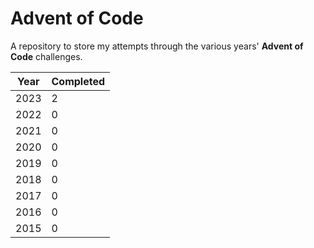 # Advent of Code

A repository to store my attempts through the various years' **Advent of Code** challenges.

| Year | Completed |
|------|-----------|
| 2023 | 2         |
| 2022 | 0         |
| 2021 | 0         |
| 2020 | 0         |
| 2019 | 0         |
| 2018 | 0         |
| 2017 | 0         |
| 2016 | 0         |
| 2015 | 0         |
